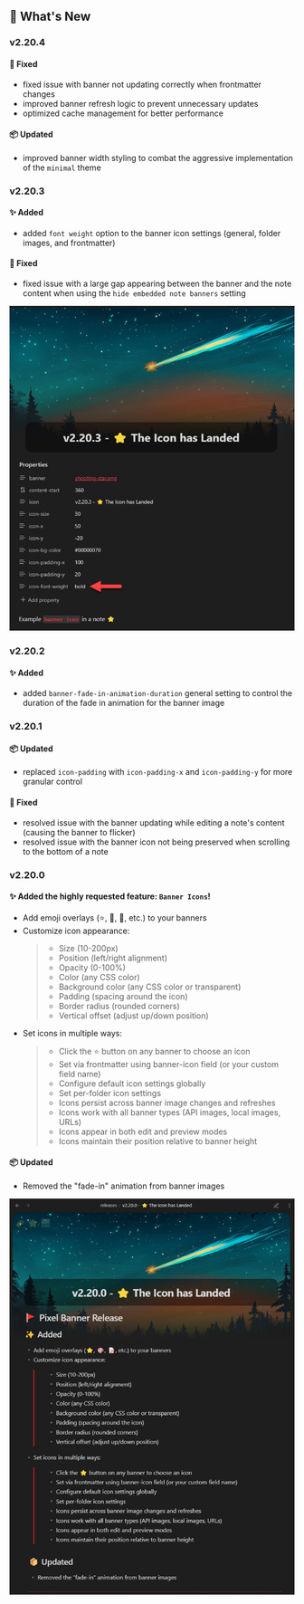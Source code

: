 ## 🎉 What's New

### v2.20.4
#### 🐛 Fixed
- fixed issue with banner not updating correctly when frontmatter changes
- improved banner refresh logic to prevent unnecessary updates
- optimized cache management for better performance

#### 📦 Updated
- improved banner width styling to combat the aggressive implementation of the `minimal` theme

### v2.20.3
#### ✨ Added
- added `font weight` option to the banner icon settings (general, folder images, and frontmatter)

#### 🐛 Fixed
- fixed issue with a large gap appearing between the banner and the note content when using the `hide embedded note banners` setting

[![screenshot](https://raw.githubusercontent.com/jparkerweb/ref/refs/heads/main/equill-labs/pixel-banner/patches/v2.20.3.jpg)](https://raw.githubusercontent.com/jparkerweb/ref/refs/heads/main/equill-labs/pixel-banner/patches/v2.20.3.jpg)

### v2.20.2
#### ✨ Added
- added `banner-fade-in-animation-duration` general setting to control the duration of the fade in animation for the banner image

### v2.20.1
#### 📦 Updated
- replaced `icon-padding` with `icon-padding-x` and `icon-padding-y` for more granular control

#### 🐛 Fixed
- resolved issue with the banner updating while editing a note's content (causing the banner to flicker)
- resolved issue with the banner icon not being preserved when scrolling to the bottom of a note

### v2.20.0
#### ✨ Added the highly requested feature: `Banner Icons`!
- Add emoji overlays (⭐, 🎨, 📝, etc.) to your banners
- Customize icon appearance:
  > - Size (10-200px)
  > - Position (left/right alignment)
  > - Opacity (0-100%)
  > - Color (any CSS color)
  > - Background color (any CSS color or transparent)
  > - Padding (spacing around the icon)
  > - Border radius (rounded corners)
  > - Vertical offset (adjust up/down position)
- Set icons in multiple ways:
  > - Click the ⭐ button on any banner to choose an icon
  > - Set via frontmatter using banner-icon field (or your custom field name)
  > - Configure default icon settings globally  
  > - Set per-folder icon settings
  > - Icons persist across banner image changes and refreshes
  > - Icons work with all banner types (API images, local images, URLs)
  > - Icons appear in both edit and preview modes
  > - Icons maintain their position relative to banner height

#### 📦 Updated
- Removed the "fade-in" animation from banner images


[![screenshot](https://raw.githubusercontent.com/jparkerweb/ref/refs/heads/main/equill-labs/pixel-banner/pixel-banner-v2.20.0.jpg)](https://raw.githubusercontent.com/jparkerweb/ref/refs/heads/main/equill-labs/pixel-banner/pixel-banner-v2.20.0.jpg)
